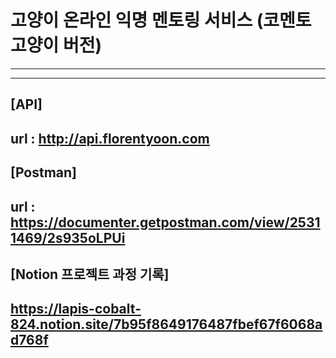 
# 고양이 온라인 익명 멘토링 서비스 (코멘토 고양이 버전)

------------
------------

## [API]
## url : http://api.florentyoon.com

## [Postman]
## url : https://documenter.getpostman.com/view/25311469/2s935oLPUi

## [Notion 프로젝트 과정 기록]
##  https://lapis-cobalt-824.notion.site/7b95f8649176487fbef67f6068ad768f
